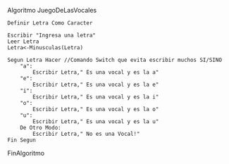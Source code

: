 Algoritmo JuegoDeLasVocales 
	
	Definir Letra Como Caracter
	
	Escribir "Ingresa una letra"
	Leer Letra 
	Letra<-Minusculas(Letra) 
	
	Segun Letra Hacer //Comando Switch que evita escribir muchos SI/SINO
		"a":
			Escribir Letra," Es una vocal y es la a"
		"e":
			Escribir Letra," Es una vocal y es la e"
		"i":
			Escribir Letra," Es una vocal y es la i"
		"o":
			Escribir Letra," Es una vocal y es la o"
		"u":
			Escribir Letra," Es una vocal y es la u"
		De Otro Modo:
			Escribir Letra," No es una Vocal!"
	Fin Segun
FinAlgoritmo
